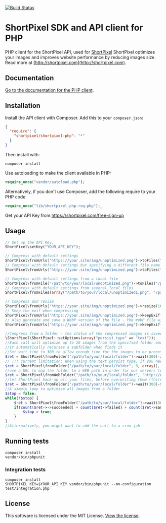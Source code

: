 [<img src="https://travis-ci.org/short-pixel-optimizer/shortpixel-php.svg?branch=master" alt="Build Status">](https://travis-ci.org/short-pixel-optimizer/shortpixel-php)

# ShortPixel SDK and API client for PHP

PHP client for the ShortPixel API, used for [ShortPixel](https://shortpixel.com) ShortPixel optimizes your images and improves website performance by reducing images size. Read more at [http://shortpixel.com](http://shortpixel.com).

## Documentation

[Go to the documentation for the PHP client](https://shortpixel.com/api).

## Installation

Install the API client with Composer. Add this to your `composer.json`:

```json
{
  "require": {
    "shortpixel/shortpixel-php": "*"
  }
}
```

Then install with:

```
composer install
```

Use autoloading to make the client available in PHP:

```php
require_once("vendor/autoload.php");
```

Alternatively, if you don't use Composer, add the following require to your PHP code:

```php
require_once("lib/shortpixel-php-req.php");_
```

Get your API Key from https://shortpixel.com/free-sign-up

## Usage

```php
// Set up the API Key. 
ShortPixel\setKey("YOUR_API_KEY");

// Compress with default settings
ShortPixel\fromUrls("https://your.site/img/unoptimized.png")->toFiles("/path/to/save/to");
// Compress with default settings but specifying a different file name
ShortPixel\fromUrls("https://your.site/img/unoptimized.png")->toFiles("/path/to/save/to", "optimized.png");

// Compress with default settings from a local file
ShortPixel\fromFile("/path/to/your/local/unoptimized.png")->toFiles("/path/to/save/to");
// Compress with default settings from several local files
ShortPixel\fromFiles(array("/path/to/your/local/unoptimized1.png", "/path/to/your/local/unoptimized2.png"))->toFiles("/path/to/save/to");

// Compress and resize
ShortPixel\fromUrls("https://your.site/img/unoptimized.png")->resize(100, 100)->toFiles("/path/to/save/to", "optimized.png");
// Keep the exif when compressing
ShortPixel\fromUrls("https://your.site/img/unoptimized.png")->keepExif()->toFiles("/path/to/save/to", "optimized.png");
// Also generate and save a WebP version of the file - the WebP file will be saved next to the optimized file, with  same basename and .webp extension
ShortPixel\fromUrls("https://your.site/img/unoptimized.png")->keepExif()->toFiles("/path/to/save/to", "optimized.png");

//Compress from a folder - the status of the compressed images is saved in a text file named .shortpixel in each image folder
\ShortPixel\ShortPixel::setOptions(array("persist_type" => "text"));
//Each call will optimize up to 10 images from the specified folder and mark in the .shortpixel file. 
//It automatically recurses a subfolder when finds it
//Set wait time to 300 to allow enough time for the images to be processed
$ret = ShortPixel\fromFolder("/path/to/your/local/folder")->wait(300)->toFiles("/path/to/save/to");
// !!! current limitation: When using the text persist type, if you need to save to a different path, you must also set the persist path in fromFolder !!! 
$ret = ShortPixel\fromFolder("/path/to/your/local/folder", 0, array(), "/path/to/save/to")->wait(300)->toFiles("/path/to/save/to");
//use a URL to map the folder to a WEB path in order for our servers to download themselves the images instead of receiving them via POST - faster and less exposed to connection timeouts
$ret = ShortPixel\fromWebFolder("/path/to/your/local/folder", "http://web.path/to/your/local/folder")->wait(300)->toFiles("/path/to/save/to");
//let ShortPixel back-up all your files, before overwriting them (third parameter of toFiles).
$ret = ShortPixel\fromFolder("/path/to/your/local/folder")->wait(300)->toFiles("/path/to/save/to", null, "/back-up/path");
//A simple loop to optimize all images from a folder
$stop = false;
while(!$stop) {
    $ret = ShortPixel\fromFolder("/path/to/your/local/folder")->wait(300)->toFiles("/path/to/save/to");
    if(count($ret->->succeeded) + count($ret->failed) + count($ret->same) + count($ret->pending) == 0) {
        $stop = true;
    }
}
//Alternatively, you might want to add the call to a cron job
```

## Running tests

```
composer install
vendor/bin/phpunit
```

### Integration tests

```
composer install
SHORTPIXEL_KEY=$YOUR_API_KEY vendor/bin/phpunit --no-configuration test/integration.php
```

## License

This software is licensed under the MIT License. [View the license](LICENSE).
